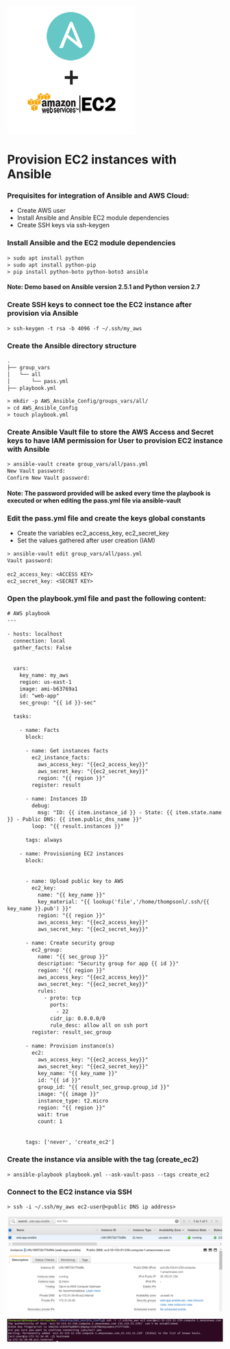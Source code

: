 ![Ansible-AWS-EC2](https://github.com/lethompson/Ansible-Provision-AWS-EC2/blob/master/img/ansible-ec2-1.png)

# Provision EC2 instances with Ansible

### Prequisites for integration of Ansible and AWS Cloud:
* Create AWS user
* Install Ansible and Ansible EC2 module dependencies
* Create SSH keys via ssh-keygen


### Install Ansible and the EC2 module dependencies
```
> sudo apt install python
> sudo apt install python-pip
> pip install python-boto python-boto3 ansible

```
#### Note: Demo based on Ansible version 2.5.1 and Python version 2.7

### Create SSH keys to connect toe the EC2 instance after provision via Ansible

```
> ssh-keygen -t rsa -b 4096 -f ~/.ssh/my_aws
```

### Create the Ansible directory structure

```
.
├── group_vars
│   └── all
│       └── pass.yml
├── playbook.yml

```

```
> mkdir -p AWS_Ansible_Config/groups_vars/all/
> cd AWS_Ansible_Config
> touch playbook.yml
```

### Create Ansible Vault file to store the AWS Access and Secret keys to have IAM permission for User to provision EC2 instance with Ansible

```
> ansible-vault create group_vars/all/pass.yml
New Vault password:
Confirm New Vault password:
```

#### Note: The password provided will be asked every time the playbook is executed or when editing the pass.yml file via ansible-vault

### Edit the pass.yml file and create the keys global constants
* Create the variables ec2_access_key, ec2_secret_key
* Set the values gathered after user creation (IAM)

```
> ansible-vault edit group_vars/all/pass.yml
Vault password:

ec2_access_key: <ACCESS KEY>
ec2_secret_key: <SECRET KEY>
```

### Open the playbook.yml file and past the following content:
```
# AWS playbook
---

- hosts: localhost
  connection: local
  gather_facts: False


  vars:
    key_name: my_aws
    region: us-east-1
    image: ami-b63769a1 
    id: "web-app"
    sec_group: "{{ id }}-sec"

  tasks:

    - name: Facts
      block:

      - name: Get instances facts
        ec2_instance_facts:
          aws_access_key: "{{ec2_access_key}}"
          aws_secret_key: "{{ec2_secret_key}}"
          region: "{{ region }}"
        register: result

      - name: Instances ID
        debug:
          msg: "ID: {{ item.instance_id }} - State: {{ item.state.name }} - Public DNS: {{ item.public_dns_name }}"
        loop: "{{ result.instances }}"

      tags: always

    - name: Provisioning EC2 instances
      block:


      - name: Upload public key to AWS
        ec2_key:
          name: "{{ key_name }}"
          key_material: "{{ lookup('file','/home/thompsonl/.ssh/{{ key_name }}.pub') }}"
          region: "{{ region }}"
          aws_access_key: "{{ec2_access_key}}"
          aws_secret_key: "{{ec2_secret_key}}"

      - name: Create security group
        ec2_group:
          name: "{{ sec_group }}"
          description: "Security group for app {{ id }}"
          region: "{{ region }}"
          aws_access_key: "{{ec2_access_key}}"
          aws_secret_key: "{{ec2_secret_key}}"
          rules:
            - proto: tcp
              ports:
                - 22
              cidr_ip: 0.0.0.0/0
              rule_desc: allow all on ssh port
        register: result_sec_group

      - name: Provision instance(s)
        ec2:
          aws_access_key: "{{ec2_access_key}}"
          aws_secret_key: "{{ec2_secret_key}}"
          key_name: "{{ key_name }}"
          id: "{{ id }}"
          group_id: "{{ result_sec_group.group_id }}"
          image: "{{ image }}"
          instance_type: t2.micro
          region: "{{ region }}"
          wait: true
          count: 1


      tags: ['never', 'create_ec2']
```

### Create the instance via ansible with the tag (create_ec2)
```
> ansible-playbook playbook.yml --ask-vault-pass --tags create_ec2
```

### Connect to the EC2 instance via SSH
```
> ssh -i ~/.ssh/my_aws ec2-user@<public DNS ip address>
```


![Ansible-AWS-EC2-2a](https://github.com/lethompson/Ansible-Provision-AWS-EC2/blob/master/img/ansible-ec2-aws.png)

![Ansible-AWS-EC2-2b](https://github.com/lethompson/Ansible-Provision-AWS-EC2/blob/master/img/ansible-ec2-aws2.png)


